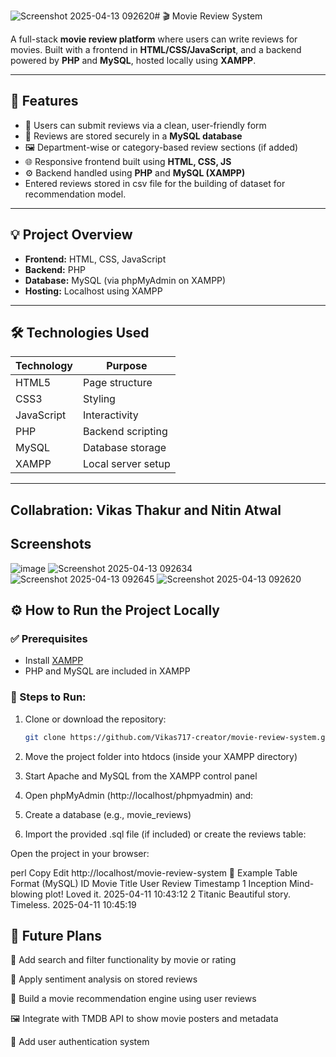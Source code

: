 ![Screenshot 2025-04-13 092620](https://github.com/user-attachments/assets/3bf73cf8-cae9-4b5c-bc57-cf23e6bd137b)# 🎬 Movie Review System 

A full-stack **movie review platform** where users can write reviews for movies. Built with a frontend in **HTML/CSS/JavaScript**, and a backend powered by **PHP** and **MySQL**, hosted locally using **XAMPP**.

---

## 🌟 Features

- 📝 Users can submit reviews via a clean, user-friendly form  
- 📄 Reviews are stored securely in a **MySQL database**  
- 🖼️ Department-wise or category-based review sections (if added)  
- 🌐 Responsive frontend built using **HTML, CSS, JS**  
- ⚙️ Backend handled using **PHP** and **MySQL (XAMPP)**
- Entered reviews stored in csv file for the building of dataset for recommendation model.

---

## 💡 Project Overview

- **Frontend:** HTML, CSS, JavaScript  
- **Backend:** PHP  
- **Database:** MySQL (via phpMyAdmin on XAMPP)  
- **Hosting:** Localhost using XAMPP

---

## 🛠️ Technologies Used

| Technology | Purpose            |
|------------|--------------------|
| HTML5      | Page structure     |
| CSS3       | Styling            |
| JavaScript | Interactivity      |
| PHP        | Backend scripting  |
| MySQL      | Database storage   |
| XAMPP      | Local server setup |

---
## Collabration: Vikas Thakur and Nitin Atwal
## Screenshots

![image](https://github.com/user-attachments/assets/4c12be99-aa39-4e0e-b99d-69ffbe7ec1fa)
![Screenshot 2025-04-13 092634](https://github.com/user-attachments/assets/ee93ef83-02a5-4dd5-9f6a-c216623c9fc9)
![Screenshot 2025-04-13 092645](https://github.com/user-attachments/assets/0317a344-1bc1-4374-8a94-ecc6c8dd084e)
![Screenshot 2025-04-13 092620](https://github.com/user-attachments/assets/d0f4ca3f-6bdb-44ee-b6c7-67b5277ffe31)


## ⚙️ How to Run the Project Locally

### ✅ Prerequisites

- Install [XAMPP](https://www.apachefriends.org/index.html)
- PHP and MySQL are included in XAMPP

### 🧪 Steps to Run:

1. Clone or download the repository:
   ```bash
   git clone https://github.com/Vikas717-creator/movie-review-system.git

2. Move the project folder into htdocs (inside your XAMPP directory)

3. Start Apache and MySQL from the XAMPP control panel

4. Open phpMyAdmin (http://localhost/phpmyadmin) and:

5. Create a database (e.g., movie_reviews)

6. Import the provided .sql file (if included) or create the  reviews table:


Open the project in your browser:

perl
Copy
Edit
http://localhost/movie-review-system
📝 Example Table Format (MySQL)
ID	Movie Title	User Review	Timestamp
1	Inception	Mind-blowing plot! Loved it.	2025-04-11 10:43:12
2	Titanic	Beautiful story. Timeless.	2025-04-11 10:45:19
## 🔮 Future Plans
🔎 Add search and filter functionality by movie or rating

🧠 Apply sentiment analysis on stored reviews

🎯 Build a movie recommendation engine using user reviews

🖼️ Integrate with TMDB API to show movie posters and metadata

🔐 Add user authentication system
